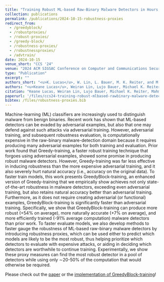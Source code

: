 ```yaml
---
title: "Training Robust ML-based Raw-Binary Malware Detectors in Hours, not Months"
collection: publications
permalink: /publications/2024-10-15-robustness-proxies
redirect_from: 
  - /greedyblock/
  - /robustproxies/
  - /robust-proxies/
  - /greedy-block/
  - /robustness-proxies/
  - /robustnessproxies/
  - /advtrain/
date: 2024-10-15
venue_short: "CCS '24"
venue: "2024 ACM SIGSAC Conference on Computer and Communications Security"
type: "Publication"
excerpt: ""
authors_short: "<u>K. Lucas</u>, W. Lin, L. Bauer, M. K. Reiter, and M. Sharif"
authors: "<u>Keane Lucas</u>, Weiran Lin, Lujo Bauer, Michael K. Reiter, and Mahmood Sharif"
citation: "Keane Lucas, Weiran Lin, Lujo Bauer, Michael K. Reiter, Mahmood Sharif. Training Robust ML-based Raw-Binary Malware Detectors in Hours, not Months. In Proc. CCS '24."
paperurl: '/files/ccs24-training-robust-mlbased-rawbinary-malware-detectors.pdf'
bibtex: /files/robustness-proxies.bib
---
```


Machine-learning (ML) classifiers are increasingly used to distinguish malware from benign binaries. Recent work has shown that ML-based detectors can be evaded by adversarial examples, but also that one may defend against such attacks via adversarial training. However, adversarial training, and subsequent robustness evaluation, is computationally expensive in the raw-binary malware-detection domain because it requires producing many adversarial examples for both training and evaluation. Prior work found that Greedy-training, a faster robust training technique that forgoes using adversarial examples, showed some promise in producing robust malware detectors. However, Greedy-training was far less effective in inducing robustness than the more expensive adversarial training, and it also severely hurt natural accuracy (i.e., accuracy on the original data). To faster train models, this work presents GreedyBlock-training, an enhanced version of Greedy-training that we empirically show achieves not only state-of-the-art robustness in malware detectors, exceeding even adversarial training, but also retains natural accuracy better than adversarial training. Furthermore, as it does not require creating adversarial (or functional) examples, GreedyBlock-training is significantly faster than adversarial training. Specifically, we show that GreedyBlock-training can produce more robust (+54% on average), more naturally accurate (+7% on average), and more efficiently trained (-91% average computation) malware detectors than prior work. To faster evaluate models, we also develop methods to faster gauge the robustness of ML-based raw-binary malware detectors by introducing robustness proxies, which can be used either to predict which models are likely to be the most robust, thus helping prioritize which detectors to evaluate with expensive attacks, or aiding in deciding which detectors are worthwhile to continue training. Experimentally, we show these proxy measures can find the most robust detector in a pool of detectors while using only ∼20-50% of the computation that would otherwise be required.

Please check out the [paper](/files/ccs24-training-robust-mlbased-rawbinary-malware-detectors.pdf) or the [implementation of GreedyBlock-training](https://doi.org/10.1184/R1/26322505)!